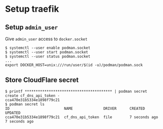 # Setup traefik

## Setup `admin_user`

Give `admin_user` access to `docker.socket`

```shell
$ systemctl --user enable podman.socket
$ systemctl --user start podman.socket
$ systemctl --user status podman.socket
...
export DOCKER_HOST=unix:///run/user/$(id -u)/podman/podman.sock
```


## Store CloudFlare secret

```shell
$ printf **************************************** | podman secret create cf_dns_api_token -
cca470e31b5334e1898f79c21
$ podman secret ls
ID                         NAME              DRIVER      CREATED        UPDATED
cca470e31b5334e1898f79c21  cf_dns_api_token  file        7 seconds ago  7 seconds ago
```
